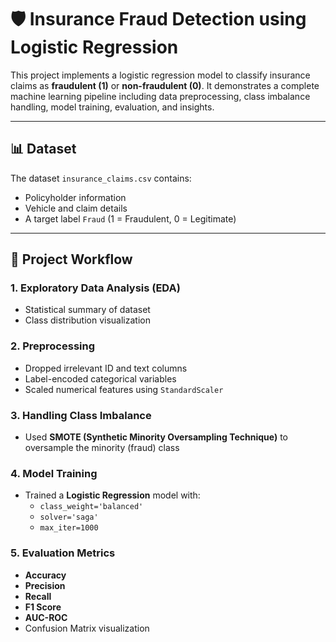 # 🛡️ Insurance Fraud Detection using Logistic Regression

This project implements a logistic regression model to classify insurance claims as **fraudulent (1)** or **non-fraudulent (0)**. It demonstrates a complete machine learning pipeline including data preprocessing, class imbalance handling, model training, evaluation, and insights.

---

## 📊 Dataset

The dataset `insurance_claims.csv` contains:
- Policyholder information
- Vehicle and claim details
- A target label `Fraud` (1 = Fraudulent, 0 = Legitimate)

---

## 🔧 Project Workflow

### 1. Exploratory Data Analysis (EDA)
- Statistical summary of dataset
- Class distribution visualization

### 2. Preprocessing
- Dropped irrelevant ID and text columns
- Label-encoded categorical variables
- Scaled numerical features using `StandardScaler`

### 3. Handling Class Imbalance
- Used **SMOTE (Synthetic Minority Oversampling Technique)** to oversample the minority (fraud) class

### 4. Model Training
- Trained a **Logistic Regression** model with:
  - `class_weight='balanced'`
  - `solver='saga'`
  - `max_iter=1000`

### 5. Evaluation Metrics
- **Accuracy**
- **Precision**
- **Recall**
- **F1 Score**
- **AUC-ROC**
- Confusion Matrix visualization


